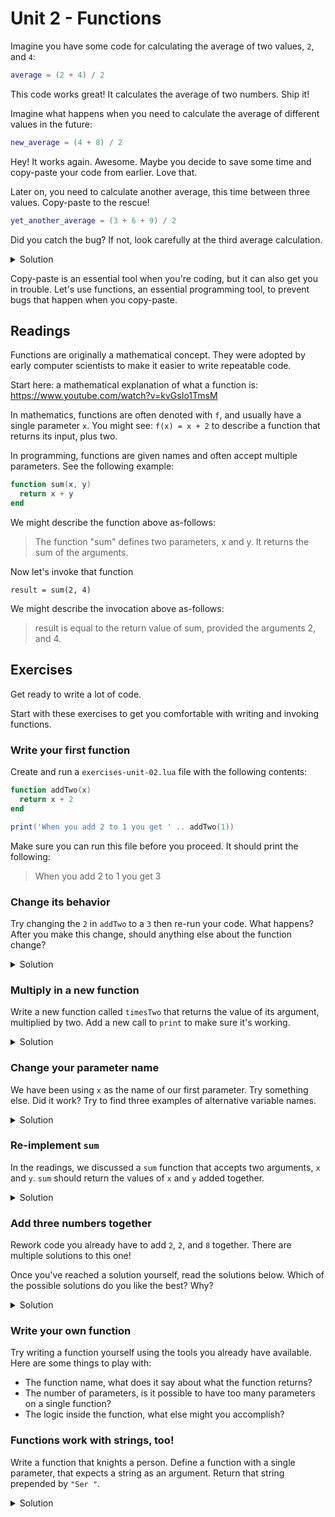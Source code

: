 # Unit 2 - Functions

Imagine you have some code for calculating the average of two values, `2`, and `4`:

```lua
average = (2 + 4) / 2
```

This code works great! It calculates the average of two numbers. Ship it!

Imagine what happens when you need to calculate the average of different values in the future:

```lua
new_average = (4 + 8) / 2
```

Hey! It works again. Awesome. Maybe you decide to save some time and copy-paste your code from earlier. Love that.

Later on, you need to calculate another average, this time between three values. Copy-paste to the rescue!

```lua
yet_another_average = (3 + 6 + 9) / 2
```

Did you catch the bug? If not, look carefully at the third average calculation.

<details>
<summary>Solution</summary>
A third value was added to the average, but it's still only dividing by 2. To correct this code, you need to divide by 3.
</details>

Copy-paste is an essential tool when you're coding, but it can also get you in trouble. Let's use functions, an essential programming tool, to prevent bugs that happen when you copy-paste.

## Readings

Functions are originally a mathematical concept. They were adopted by early computer scientists to make it easier to write repeatable code.

Start here: a mathematical explanation of what a function is: https://www.youtube.com/watch?v=kvGsIo1TmsM

In mathematics, functions are often denoted with `f`, and usually have a single parameter `x`. You might see: `f(x) = x + 2` to describe a function that returns its input, plus two.

In programming, functions are given names and often accept multiple parameters. See the following example:

```lua
function sum(x, y)
  return x + y
end
```

We might describe the function above as-follows:

> The function "sum" defines two parameters, x and y. It returns the sum of the arguments.

Now let's invoke that function

```
result = sum(2, 4)
```

We might describe the invocation above as-follows:

> result is equal to the return value of sum, provided the arguments 2, and 4.

## Exercises

Get ready to write a lot of code.

Start with these exercises to get you comfortable with writing and invoking functions.

### Write your first function

Create and run a `exercises-unit-02.lua` file with the following contents:

```lua
function addTwo(x)
  return x + 2
end

print('When you add 2 to 1 you get ' .. addTwo(1))
```

Make sure you can run this file before you proceed. It should print the following:

> When you add 2 to 1 you get 3

### Change its behavior

Try changing the `2` in `addTwo` to a `3` then re-run your code. What happens? After you make this change, should anything else about the function change?

<details>
<summary>Solution</summary>

When you change the code within the function, it changes the behavior of the function. Instead of adding `2`, the function will return the value of its argument plus three.

It might be counter-intuitive for a function called `addTwo` to return its argument plus three. This is a good time to change the function name to `addThree`.

</details>

### Multiply in a new function

Write a new function called `timesTwo` that returns the value of its argument, multiplied by two. Add a new call to `print` to make sure it's working.

<details>
<summary>Solution</summary>

```lua
function timesTwo(x)
  return x * 2
end

print('4 times two is ' .. timesTwo(4))
```

</details>

### Change your parameter name

We have been using `x` as the name of our first parameter. Try something else. Did it work? Try to find three examples of alternative variable names.

<details>
<summary>Solution</summary>

These are three examples of valid parameter names:

- `y`
- `number`
- `SPONGEBOB`

However, these are examples of invalid parameter names:

- `1`
- `true`
- `function`

Why might these be invalid?

</details>

### Re-implement `sum`

In the readings, we discussed a `sum` function that accepts two arguments, `x` and `y`. `sum` should return the values of `x` and `y` added together.

<details>
<summary>Solution</summary>

```lua
function sum(x, y)
  return x + y
end

print('2 plus 2 is ' .. sum(2, 2))
```

</details>

### Add three numbers together

Rework code you already have to add `2`, `2`, and `8` together. There are multiple solutions to this one!

Once you've reached a solution yourself, read the solutions below. Which of the possible solutions do you like the best? Why?

<details>
<summary>Solution</summary>

**Solution 1: Just add 8 at the end**

```lua
function sum(x, y)
  return x + y
end

print('the sum of all the numbers is ' .. sum(2, 2) + 8)
```

**Solution 2: Add 8 within `sum`**

```lua
function sum(x, y)
  return x + y + 8
end

print('the sum of all the numbers is ' .. sum(2, 2))
```

**Solution 3: Add a third parameter**

```lua
function sum(x, y, z)
  return x + y + z
end

print('the sum of all the numbers is ' .. sum(2, 2, 8))
```

Which solution do you like the best? Why?

</details>

### Write your own function

Try writing a function yourself using the tools you already have available. Here are some things to play with:

- The function name, what does it say about what the function returns?
- The number of parameters, is it possible to have too many parameters on a single function?
- The logic inside the function, what else might you accomplish?

### Functions work with strings, too!

Write a function that knights a person. Define a function with a single parameter, that expects a string as an argument. Return that string prepended by `"Ser "`.

<details>
<summary>Solution</summary>

```lua
function knight(first_name)
  return "Ser " .. first_name
end

print('I dub thee ' .. knight("Spongebob"))
```

</details>
